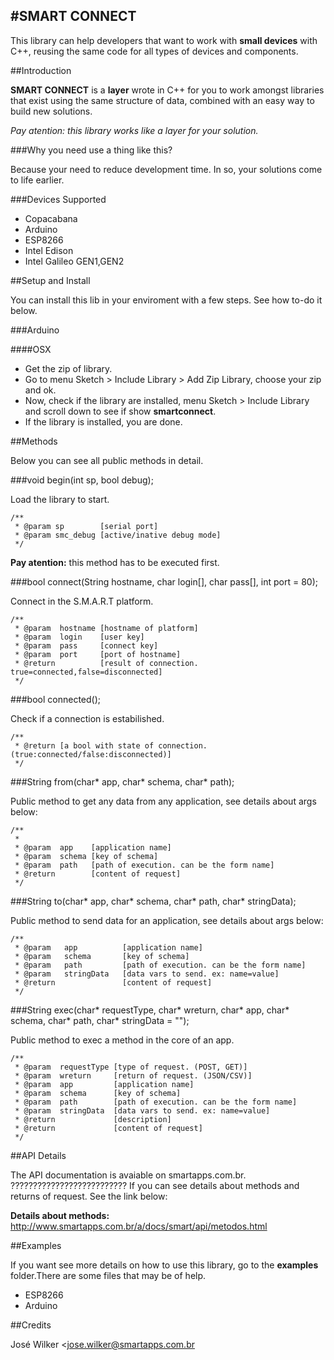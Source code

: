 #SMART CONNECT
----

This library can help developers that want to work with **small devices** with C++, reusing the same code for all types of devices and components.

##Introduction

**SMART CONNECT** is a **layer** wrote in C++ for you to work amongst libraries that exist using the same structure of data, combined with an easy way to build new solutions.

*Pay atention: this library works like a layer for your solution.*

###Why you need use a thing like this?

Because your need to reduce development time. In so, your solutions come to life earlier.

###Devices Supported

* Copacabana
* Arduino
* ESP8266
* Intel Edison
* Intel Galileo GEN1,GEN2

##Setup and Install

You can install this lib in your enviroment with a few steps. See how to-do it below.

###Arduino

####OSX

* Get the zip of library.
* Go to menu Sketch > Include Library > Add Zip Library, choose your zip and ok.
* Now, check if the library are installed, menu Sketch > Include Library and scroll down to see if show **smartconnect**.
* If the library is installed, you are done.


##Methods

Below you can see all public methods in detail.

###void begin(int sp, bool debug);

Load the library to start.

```
/**
 * @param sp        [serial port]
 * @param smc_debug [active/inative debug mode]
 */
```

**Pay atention:** this method has to be executed first.

###bool connect(String hostname, char login[], char pass[], int port = 80);

Connect in the S.M.A.R.T platform.

```
/**
 * @param  hostname [hostname of platform]
 * @param  login    [user key]
 * @param  pass     [connect key]
 * @param  port     [port of hostname]
 * @return          [result of connection. true=connected,false=disconnected]
 */
```

###bool connected();

Check if a connection is estabilished.

```
/**
 * @return [a bool with state of connection. (true:connected/false:disconnected)]
 */
```

###String from(char* app, char* schema, char* path);

Public method to get any data from any application, see details about args below:

````
/**
 *
 * @param  app    [application name]
 * @param  schema [key of schema]
 * @param  path   [path of execution. can be the form name]
 * @return        [content of request]
 */
````

###String to(char* app, char* schema, char* path, char* stringData);

Public method to send data for an application, see details about args below:

```
/**
 * @param   app          [application name]
 * @param   schema       [key of schema]
 * @param   path         [path of execution. can be the form name]
 * @param   stringData   [data vars to send. ex: name=value]
 * @return               [content of request]
 */
```

###String exec(char* requestType, char* wreturn, char* app, char* schema, char* path, char* stringData = "");

Public method to exec a method in the core of an app.

```
/**
 * @param  requestType [type of request. (POST, GET)]
 * @param  wreturn     [return of request. (JSON/CSV)]
 * @param  app         [application name]
 * @param  schema      [key of schema]
 * @param  path        [path of execution. can be the form name]
 * @param  stringData  [data vars to send. ex: name=value]
 * @return             [description]
 * @return             [content of request]
 */
```

##API Details

The API documentation is avaiable on smartapps.com.br. ?????????????????????????? If you can see details about methods and returns of request. See the link below:

**Details about methods:**<br>
http://www.smartapps.com.br/a/docs/smart/api/metodos.html

##Examples

If you want see more details on how to use this library, go to the  **examples** folder.There are some files that may be of help.

* ESP8266
* Arduino

##Credits

José Wilker <jose.wilker@smartapps.com.br
